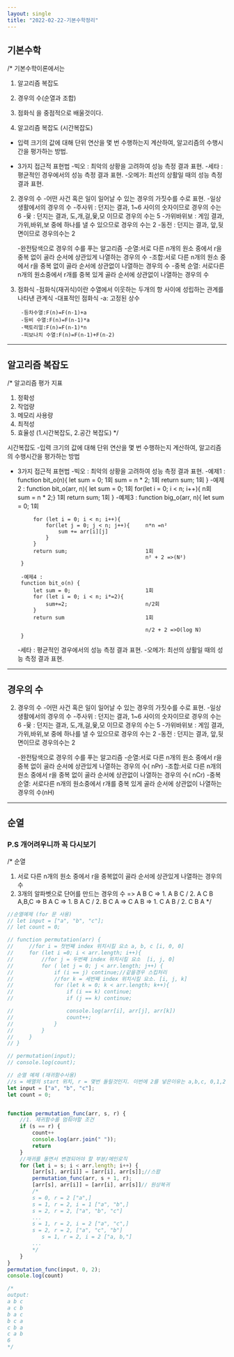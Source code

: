 ```yaml
---
layout: single
title: "2022-02-22-기본수학정리"
---
```


## 기본수학

/*
기본수학이론에서는
1. 알고리즘 복잡도
2. 경우의 수(순열과 조합)
3. 점화식
을 중점적으로 배울것이다.

1. 알고리즘 복잡도 (시간복잡도)

- 입력 크기의 값에 대해 단위 연산을 몇 번 수행하는지 계산하여, 알고리즘의
수행시간을 평가하는 방법.

- 3가지 접근적 표현법
    -빅오 : 최악의 상황을 고려하여 성능 측정 결과 표현.
    -세타 : 평균적인 경우에서의 성능 측정 결과 표현.
    -오메가: 최선의 상활일 때의 성능 측정 결과 표현.


2. 경우의 수
    -어떤 사건 혹은 일이 일어날 수 있는 경우의 가짓수를 수로 표현.
    -일상 생활에서의 경우의 수
        -주사위 : 던지는 결과, 1~6 사이의 숫자이므로 경우의 수는 6
        -윷 : 던지는 결과, 도,개,걸,윷,모 이므로 경우의 수는 5
        -가위바위보 : 게임 결과, 가위,바위,보 중에 하나를 낼 수 있으므로
                    경우의 수는 2
        -동전 : 던지는 결과, 앞,뒷면이므로 경우의수는 2

    -완전탐색으로 경우의 수를 푸는 알고리즘
        -순열:서로 다른 n개의 원소 중에서 r을 중복 없이 골라 순서에 상관있게
                나열하는 경우의 수
        -조합:서로 다른 n개의 원소 중에서 r을 중복 없이 골라 순서에 상관없이
                나열하는 경우의 수
        -중복 순열: 서로다른 n개의 원소중에서 r개를 중복 있게 골라 순서에 상관없이
                나열하는 경우의 수
    
    
3. 점화식
    -점화식(재귀식)이란 수열에서 이웃하는 두개의 항 사이에 성립하는 관계를
    나타낸 관계식
    -대표적인 점화식
        -a: 고정된 상수

        -등차수열:F(n)=F(n-1)+a
        -등비 수열:F(n)=F(n-1)*a
        -팩토리얼:F(n)=F(n-1)*n
        -피보나치 수열:F(n)=F(n-1)+F(n-2)
***

## 알고리즘 복잡도

/*
알고리즘 평가 지표
1. 정확성
2. 작업량
3. 메모리 사용량
4. 최적성
5. 효율성 (1.시간복잡도, 2.공간 복잡도)
*/


시간복잡도
 -입력 크기의 값에 대해 단위 연산을 몇 번 수행하는지 계산하여,
 알고리즘의 수행시간을 평가하는 방법

 - 3가지 접근적 표현법
    -빅오 : 최악의 상황을 고려하여 성능 측정 결과 표현.
        -예제1 : 
        function bit_o(n){
            let sum = 0;    1회
            sum = n * 2;    1회
            return sum;     1회
        }
        -예제2 : 
        function bit_o(arr, n){
            let sum = 0;                    1회
            for(let i = 0; i < n; i++){      n회      
            sum = n * 2;}                    1회
            return sum;                     1회
        }
        -예제3 : 
        function big_o(arr, n){
            let sum = 0;                        1회

            for (let i = 0; i < n; i++){
                for(let j = 0; j < n; j++){     n*n =n²
                    sum += arr[i][j]
                }
            }
            return sum;                         1회
                                                n² + 2 =>(N²)
        }

        -예제4 :
        function bit_o(n) {
            let sum = 0;                        1회
            for (let i = 0; i < n; i*=2){
                sum+=2;                         n/2회
            }
            return sum                          1회

                                                n/2 + 2 =>O(log N)
        }

    -세타 : 평균적인 경우에서의 성능 측정 결과 표현.
    -오메가: 최선의 상활일 때의 성능 측정 결과 표현.
***

## 경우의 수

2. 경우의 수
    -어떤 사건 혹은 일이 일어날 수 있는 경우의 가짓수를 수로 표현.
    -일상 생활에서의 경우의 수
        -주사위 : 던지는 결과, 1~6 사이의 숫자이므로 경우의 수는 6
        -윷 : 던지는 결과, 도,개,걸,윷,모 이므로 경우의 수는 5
        -가위바위보 : 게임 결과, 가위,바위,보 중에 하나를 낼 수 있으므로
                    경우의 수는 2
        -동전 : 던지는 결과, 앞,뒷면이므로 경우의수는 2

    -완전탐색으로 경우의 수를 푸는 알고리즘
        -순열:서로 다른 n개의 원소 중에서 r을 중복 없이 골라 순서에 상관있게
                나열하는 경우의 수( nPr)
        -조합:서로 다른 n개의 원소 중에서 r을 중복 없이 골라 순서에 상관없이
                나열하는 경우의 수( nCr)
        -중복 순열: 서로다른 n개의 원소중에서 r개를 중복 있게 골라 순서에 상관없이
                나열하는 경우의 수(nH)
***

## 순열
### P.S 개어려우니까 꼭 다시보기
/*
순열
1. 서로 다른 n개의 원소 중에서 r을 중복없이 골라 순서에 상관있게 나열하는 경우의 수
2. 3개의 알파벳으로 단어를 만드는 경우의 수
        => A B C => 1. A B C / 2. A C B
A,B,C   => B A C => 1. B A C / 2. B C A
        => C A B => 1. C A B / 2. C B A
*/

```javascript
//순열예제 (for 문 사용)
// let input = ["a", "b", "c"];
// let count = 0;

// function permutation(arr) {
//     //for i = 첫번째 index 위치시킬 요소 a, b, c [i, 0, 0]
//     for (let i =0; i < arr.length; i++){
//         //for j = 두번째 index 위치시킬 요소  [i, j, 0]
//         for ( let j = 0; j < arr.length; j++) {
//             if (i == j) continue;//같을경우 스킵처리
//             //for k = 세번째 index 위치시킬 요소. [i, j, k]
//             for (let k = 0; k < arr.length; k++){
//                 if (i == k) continue;
//                 if (j == k) continue;

//                 console.log(arr[i], arr[j], arr[k])
//                 count++;
//             }
//         }
//     }
// }

// permutation(input);
// console.log(count);
```
```javascript
// 순열 예제 (재귀함수사용)
//s = 배열의 start 위치, r = 몇번 돌릴것인지. 이번에 2를 넣은이유는 a,b,c, 0,1,2 세가지라
let input = ["a", "b", "c"];
let count = 0;


function permutation_func(arr, s, r) {
    //1. 재귀함수를 멈춰야할 조건
    if (s == r) {
        count++
        console.log(arr.join(" "));
        return
    }
    //재귀를 돌면서 변경되어야 할 부분/메인로직
    for (let i = s; i < arr.length; i++) {
        [arr[s], arr[i]] = [arr[i], arr[s]];//스왑
        permutation_func(arr, s + 1, r);
        [arr[s], arr[i]] = [arr[i], arr[s]]// 원상복귀
        /*
        s = 0, r = 2 ["a",]
        s = 1, r = 2, i = 1 ["a", "b",]
        s = 2, r = 2, ["a", "b", "c"]
        ...
        s = 1, r = 2, i = 2 ["a", "c",]
        s = 2, r = 2, ["a", "c", "b"]
           s = 1, r = 2, i = 2 ["a, b,"]
        ...
        */
    }
}
permutation_func(input, 0, 2);
console.log(count)

/*
output:
a b c
a c b
b a c
b c a
c b a
c a b
6
*/
```
